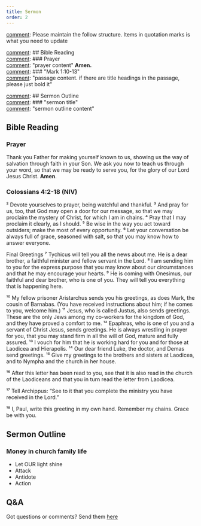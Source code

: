 ```yaml
---
title: Sermon 
order: 2
---
```


[comment]: Please maintain the follow structure. Items in quotation marks is what you need to update

[comment]: ## Bible Reading  
[comment]: ### Prayer  
[comment]: "prayer content"  **Amen.**  
[comment]:  ### "Mark 1:10-13"  
[comment]: "passage content. if there are title headings in the passage, please just bold it"  

[comment]: ## Sermon Outline  
[comment]: ### "sermon title"  
[comment]: "sermon outline content"  

[comment]: ------------------------------------------------------------------------------------

## Bible Reading

### Prayer
Thank you Father for making yourself known to us, showing us the way of salvation through faith in your Son. We ask you now to teach us through your word, so that we may be ready to serve you, for the glory of our Lord Jesus Christ. **Amen**.

### Colossians 4:2-18 (NIV) 

² Devote yourselves to prayer, being watchful and thankful. ³ And pray for us, too, that God may open a door for our message, so that we may proclaim the mystery of Christ, for which I am in chains. ⁴ Pray that I may proclaim it clearly, as I should. ⁵ Be wise in the way you act toward outsiders; make the most of every opportunity. ⁶ Let your conversation be always full of grace, seasoned with salt, so that you may know how to answer everyone.

Final Greetings
⁷ Tychicus will tell you all the news about me. He is a dear brother, a faithful minister and fellow servant in the Lord. ⁸ I am sending him to you for the express purpose that you may know about our circumstances and that he may encourage your hearts. ⁹ He is coming with Onesimus, our faithful and dear brother, who is one of you. They will tell you everything that is happening here.

¹⁰ My fellow prisoner Aristarchus sends you his greetings, as does Mark, the cousin of Barnabas. (You have received instructions about him; if he comes to you, welcome him.) ¹¹ Jesus, who is called Justus, also sends greetings. These are the only Jews among my co-workers for the kingdom of God, and they have proved a comfort to me. ¹² Epaphras, who is one of you and a servant of Christ Jesus, sends greetings. He is always wrestling in prayer for you, that you may stand firm in all the will of God, mature and fully assured. ¹³ I vouch for him that he is working hard for you and for those at Laodicea and Hierapolis. ¹⁴ Our dear friend Luke, the doctor, and Demas send greetings. ¹⁵ Give my greetings to the brothers and sisters at Laodicea, and to Nympha and the church in her house.

¹⁶ After this letter has been read to you, see that it is also read in the church of the Laodiceans and that you in turn read the letter from Laodicea.

¹⁷ Tell Archippus: “See to it that you complete the ministry you have received in the Lord.”

¹⁸ I, Paul, write this greeting in my own hand. Remember my chains. Grace be with you.


## Sermon Outline
### Money in church family life

- Let OUR light shine
- Attack
- Antidote
- Action 

## Q&A
Got questions or comments? Send them [here](https://tinyurl.com/SGHACQuestionsAnswers)
